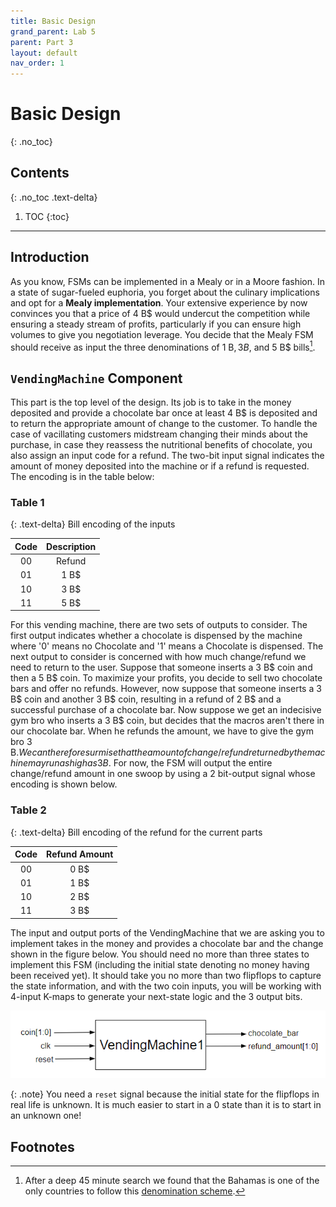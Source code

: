 ```yaml
---
title: Basic Design
grand_parent: Lab 5
parent: Part 3
layout: default
nav_order: 1
---
```


# Basic Design
{: .no_toc}

## Contents
{: .no_toc .text-delta}

1. TOC
{:toc}

---

## Introduction

As you know, FSMs can be implemented in a Mealy or in a Moore fashion.
In a state of sugar-fueled euphoria, you forget about the culinary implications and opt for a **Mealy implementation**.
Your extensive experience by now convinces you that a price of 4 B$ would undercut the competition while ensuring a steady stream of profits, particularly if you can ensure high volumes to give you negotiation leverage.
You decide that the Mealy FSM should receive as input the three denominations of 1 B$, 3 B$, and 5 B$ bills[^1].

## `VendingMachine` Component

This part is the top level of the design.
Its job is to take in the money deposited and provide a chocolate bar once at least 4 B$ is deposited and to return the appropriate amount of change to the customer.
To handle the case of vacillating customers midstream changing their minds about the purchase, in case they reassess the nutritional benefits of chocolate, you also assign an input code for a refund.
The two-bit input signal indicates the amount of money deposited into the machine or if a refund is requested.
The encoding is in the table below:

### Table 1

{: .text-delta}
Bill encoding of the inputs

| Code | Description |
|:----:|:-----------:|
| 00   | Refund      |
| 01   | 1 B$        |
| 10   | 3 B$        |
| 11   | 5 B$        |

For this vending machine, there are two sets of outputs to consider.
The first output indicates whether a chocolate is dispensed by the machine where '0' means no Chocolate and '1' means a Chocolate is dispensed.
The next output to consider is concerned with how much change/refund we need to return to the user.
Suppose that someone inserts a 3 B$ coin and then a 5 B$ coin.
To maximize your profits, you decide to sell two chocolate bars and offer no refunds.
However, now suppose that someone inserts a 3 B$ coin and another 3 B$ coin, resulting in a refund of 2 B$ and a successful purchase of a chocolate bar.
Now suppose we get an indecisive gym bro who inserts a 3 B$ coin, but decides that the macros aren't there in our chocolate bar.
When he refunds the amount, we have to give the gym bro 3 B$.
We can therefore surmise that the amount of change/refund returned by the machine may run as high as 3 B$.
For now, the FSM will output the entire change/refund amount in one swoop by using a 2 bit-output signal whose encoding is shown below.

### Table 2

{: .text-delta}
Bill encoding of the refund for the current parts

| Code | Refund Amount |
|:----:|:-------------:|
| 00   | 0 B$          |
| 01   | 1 B$          |
| 10   | 2 B$          |
| 11   | 3 B$          |

The input and output ports of the VendingMachine that we are asking you to implement takes in the money and provides a chocolate bar and the change shown in the figure below.
You should need no more than three states to implement this FSM (including the initial state denoting no money having been received yet).
It should take you no more than two flipflops to capture the state information, and with the two coin inputs, you will be working with 4-input K-maps to generate your next-state logic and the 3 output bits.

![](../../../assets/lab5/fig-2024-011.png)

{: .note}
You need a `reset` signal because the initial state for the flipflops in real life is unknown.
It is much easier to start in a 0 state than it is to start in an unknown one!

## Footnotes

[^1]: After a deep 45 minute search we found that the Bahamas is one of the only countries to follow this [denomination scheme](https://www.centralbankbahamas.com/banknotes).
